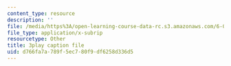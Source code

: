 ```yaml
---
content_type: resource
description: ''
file: /media/https%3A/open-learning-course-data-rc.s3.amazonaws.com/6-034-artificial-intelligence-fall-2010/d766fa7a789f5ec780f9df6258d336d5_bQI0OmJPby4.vtt
file_type: application/x-subrip
resourcetype: Other
title: 3play caption file
uid: d766fa7a-789f-5ec7-80f9-df6258d336d5
---
```

